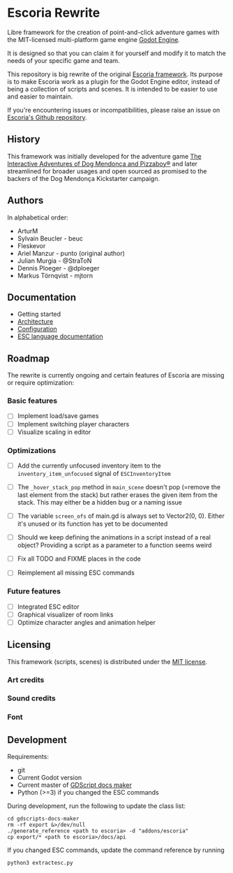 # Escoria Rewrite

Libre framework for the creation of point-and-click adventure games with
the MIT-licensed multi-platform game engine [Godot Engine](https://godotengine.org).

It is designed so that you can claim it for yourself and modify it to match
the needs of your specific game and team.

This repository is big rewrite of the original [Escoria framework](https://github.com/godotengine/escoria/tree/master). Its purpose is to make Escoria work as a plugin for the Godot Engine editor, instead of being a collection of scripts and scenes. It is intended to be easier to use and easier to maintain. 

If you're encountering issues or incompatibilities, please raise an issue on [Escoria's Github repository](https://github.com/godotengine/escoria/issues).

## History

This framework was initially developed for the adventure game
[The Interactive Adventures of Dog Mendonça and Pizzaboy®](http://store.steampowered.com/app/330420)
and later streamlined for broader usages and open sourced as promised
to the backers of the Dog Mendonça Kickstarter campaign.

## Authors

In alphabetical order:

* ArturM
* Sylvain Beucler - beuc
* Fleskevor
* Ariel Manzur - punto (original author)
* Julian Murgia - @StraToN
* Dennis Ploeger - @dploeger
* Markus Törnqvist - mjtorn

## Documentation

* Getting started
* [Architecture](docs/architecture.md)
* [Configuration](docs/configuration.md)
* [ESC language documentation](api/esc.md)

## Roadmap

The rewrite is currently ongoing and certain features of Escoria are missing or require optimization:

### Basic features

* [ ] Implement load/save games
* [ ] Implement switching player characters
* [ ] Visualize scaling in editor

### Optimizations

* [ ] Add the currently unfocused inventory item to the `inventory_item_unfocused` signal of `ESCInventoryItem`

* [ ] The `_hover_stack_pop` method in `main_scene` doesn't pop (=remove the last element from the stack) but rather erases the given item from the stack. This may either be a hidden bug or a naming issue

* [ ] The variable `screen_ofs` of main.gd is always set to Vector2(0, 0). Either it's unused or its function has yet to be documented

* [ ] Should we keep defining the animations in a script instead of a real object? Providing a script as a parameter to a function seems weird

* [ ] Fix all TODO and FIXME places in the code

* [ ] Reimplement all missing ESC commands

### Future features

* [ ] Integrated ESC editor
* [ ] Graphical visualizer of room links
* [ ] Optimize character angles and animation helper

## Licensing

This framework (scripts, scenes) is distributed under the [MIT license](LICENCE).

### Art credits


### Sound credits


### Font

## Development

Requirements:

* git
* Current Godot version
* Current master of [GDScript docs maker](https://github.com/GDQuest/gdscript-docs-maker)
* Python (>=3) if you changed the ESC commands

During development, run the following to update the class list:

```
cd gdscripts-docs-maker
rm -rf export &>/dev/null
./generate_reference <path to escoria> -d "addons/escoria"
cp export/* <path to escoria>/docs/api
```

If you changed ESC commands, update the command reference by running 

```
python3 extractesc.py
```

